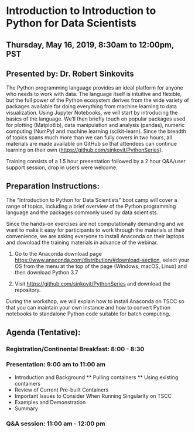 # Introduction to Introduction to Python for Data Scientists

## Thursday, May 16, 2019, 8:30am to 12:00pm, PST
## Presented by: Dr. Robert Sinkovits

The Python programming language provides an ideal platform for anyone who needs to work with data. The language itself is intuitive and flexible, but the full power of the Python ecosystem derives from the wide variety of packages available for doing everything from machine learning to data visualization. Using Jupyter Notebooks, we will start by introducing the basics of the language. We’ll then briefly touch on popular packages used for plotting (Matplotlib), data manipulation and analysis (pandas), numeric computing (NumPy) and machine learning (scikit-learn). Since the breadth of topics spans much more than we can fully covers in two hours, all materials are made available on GitHub so that attendees can continue learning on their own (https://github.com/sinkovit/PythonSeries).  

Training consists of a 1.5 hour presentation followed by a 2 hour Q&A/user support session, drop in users were welcome.

## Preparation Instructions:

The "Introduction to Python for Data Scientists" boot camp will cover a range of topics, including a brief overview of the Python programming language and the packages commonly used by data scientists.

Since the hands-on exercises are not computationally demanding and we want to make it easy for participants to work through the materials at their convenience, we are asking everyone to install Anaconda on their laptops and download the training materials in advance of the webinar.

1. Go to the Anaconda download page https://www.anaconda.com/distribution/#download-section, select your OS from the menu at the top of the page (Windows, macOS, Linux) and then download Python 3.7

2. Visit https://github.com/sinkovit/PythonSeries and download the repository.

During the workshop, we will explain how to install Anaconda on TSCC so that you can maintain your own instance and how to convert Python notebooks to standalone Python code suitable for batch computing.

## Agenda (Tentative):

### Registration/Continental Breakfast:   8:00 - 8:30
### Presentation: 9:00 am to 11:00 am
* Introduction and Background
** Pulling containers
** Using existing containers
* Review of Current Pre-built Containers
* Important Issues to Consider When Running Singularity on TSCC
* Examples and Demonstration
* Summary
### Q&A session: 11:00 am - 12:00 pm
